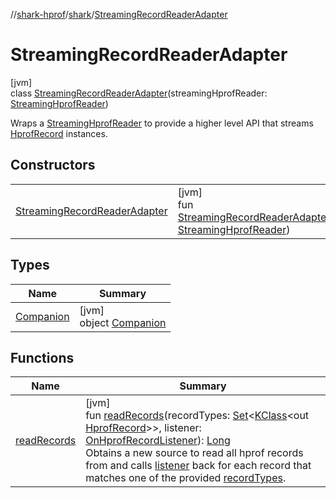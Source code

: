 //[shark-hprof](../../../index.md)/[shark](../index.md)/[StreamingRecordReaderAdapter](index.md)

# StreamingRecordReaderAdapter

[jvm]\
class [StreamingRecordReaderAdapter](index.md)(streamingHprofReader: [StreamingHprofReader](../-streaming-hprof-reader/index.md))

Wraps a [StreamingHprofReader](../-streaming-hprof-reader/index.md) to provide a higher level API that streams [HprofRecord](../-hprof-record/index.md) instances.

## Constructors

| | |
|---|---|
| [StreamingRecordReaderAdapter](-streaming-record-reader-adapter.md) | [jvm]<br>fun [StreamingRecordReaderAdapter](-streaming-record-reader-adapter.md)(streamingHprofReader: [StreamingHprofReader](../-streaming-hprof-reader/index.md)) |

## Types

| Name | Summary |
|---|---|
| [Companion](-companion/index.md) | [jvm]<br>object [Companion](-companion/index.md) |

## Functions

| Name | Summary |
|---|---|
| [readRecords](read-records.md) | [jvm]<br>fun [readRecords](read-records.md)(recordTypes: [Set](https://kotlinlang.org/api/latest/jvm/stdlib/kotlin.collections/-set/index.html)&lt;[KClass](https://kotlinlang.org/api/latest/jvm/stdlib/kotlin.reflect/-k-class/index.html)&lt;out [HprofRecord](../-hprof-record/index.md)&gt;&gt;, listener: [OnHprofRecordListener](../-on-hprof-record-listener/index.md)): [Long](https://kotlinlang.org/api/latest/jvm/stdlib/kotlin/-long/index.html)<br>Obtains a new source to read all hprof records from and calls [listener](read-records.md) back for each record that matches one of the provided [recordTypes](read-records.md). |
